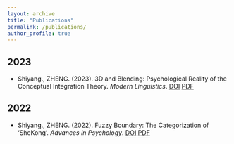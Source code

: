 ```yaml
---
layout: archive
title: "Publications"
permalink: /publications/
author_profile: true
---
```


2023
------
- Shiyang., ZHENG. (2023). 3D and Blending: Psychological Reality of the Conceptual Integration Theory. _Modern Linguistics_. [DOI](https://doi.org/10.12677/ML.2023.119514) [PDF](https://www.hanspub.org/DownLoad/Page_DownLoad.aspx?FileName=ML20230900000_39675185.pdf)

2022
------
- Shiyang., ZHENG. (2022). Fuzzy Boundary: The Categorization of ‘SheKong’. _Advances in Psychology_. [DOI](https://doi.org/10.12677/AP.2022.127293) [PDF](https://www.hanspub.org/DownLoad/Page_DownLoad.aspx?FileName=AP20220700000_63581378.pdf)
